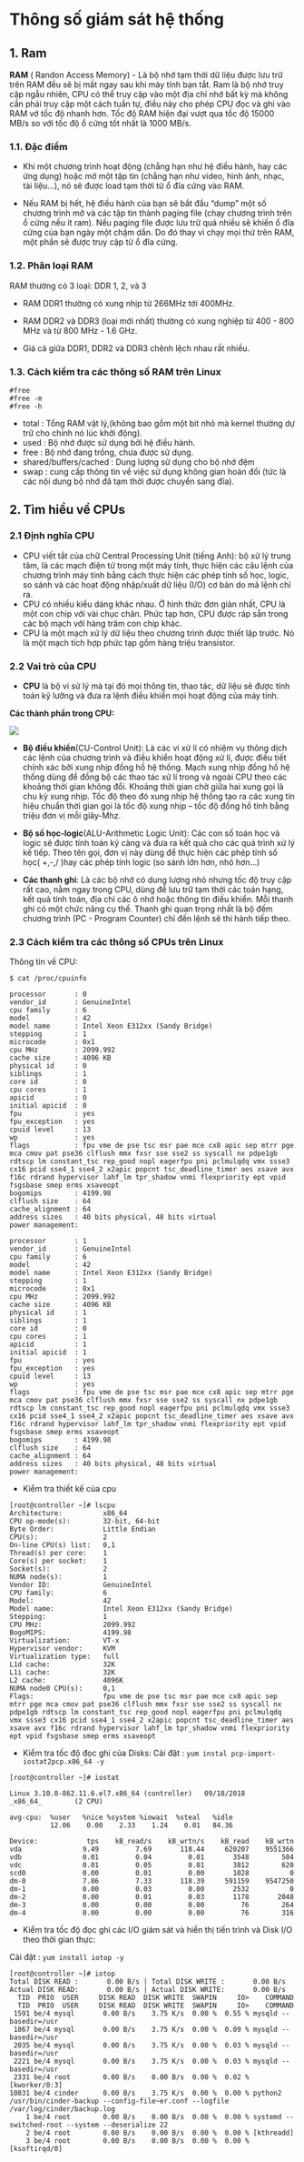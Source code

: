 # Thông số giám sát hệ thống



## 1. Ram

**RAM** ( Randon Access Memory) - Là bộ nhớ tạm thời dữ liệu được lưu trữ trên RAM đều sẽ bị mất ngay sau khi máy tính bạn tắt. Ram là bộ nhớ truy cập ngẫu nhiên, CPU có thể truy cập vào một địa chỉ nhớ bất kỳ mà không cần phải truy cập một cách tuần tự, điều này cho phép CPU đọc và ghi vào RAM vớ tốc độ nhanh hơn. Tốc độ RAM hiện đại vượt qua tốc độ 15000 MB/s so với tốc độ ổ cứng tốt nhất là 1000 MB/s.

### 1.1. Đặc điểm

- Khi một chương trình hoạt động (chẳng hạn như hệ điều hành, hay các ứng dụng) hoặc mở một tập tin (chẳng hạn như video, hình ảnh, nhạc, tài liệu...), nó sẽ được load tạm thời từ ổ đĩa cứng vào RAM.

- Nếu RAM bị hết, hệ điều hành của bạn sẽ bắt đầu “dump” một số chương trình mở và các tập tin thành paging file (chạy chương trình trên ổ cứng nếu ít ram). Nếu paging file được lưu trữ quá nhiều sẽ khiến ổ đĩa cứng của bạn ngày một chậm dần. Do đó thay vì chạy mọi thứ trên RAM, một phần sẽ được truy cập từ ổ đĩa cứng.

### 1.2. Phân loại RAM

RAM thường có 3 loại: DDR 1, 2, và 3

- RAM DDR1 thường có xung nhịp từ 266MHz tới 400MHz.

- RAM DDR2 và DDR3 (loại mới nhất) thường có xung nghiệp từ 400 - 800 MHz và từ 800 MHz - 1.6 GHz.

- Giá cả giữa DDR1, DDR2 và DDR3 chênh lệch nhau rất nhiều.

### 1.3. Cách kiểm tra các thông số RAM trên Linux
```
#free
#free -m
#free -h
```

- total : Tổng RAM vật lý,(không bao gồm một bit nhỏ mà kernel thường dự trữ cho chính nó lúc khởi động).
- used : Bộ nhớ được sử dụng bởi hệ điều hành.
- free : Bộ nhớ đang trống, chưa được sử dụng.
- shared/buffers/cached : Dung lượng sử dụng cho bộ nhớ đệm
- swap : cung cấp thông tin về việc sử dụng không gian hoán đổi (tức là các nội dung bộ nhớ đã tạm thời được chuyển sang đĩa).

## 2. Tìm hiểu về CPUs

### 2.1 Định nghĩa CPU

- CPU viết tắt của chữ Central Processing Unit (tiếng Anh): bộ xử lý trung tâm, là các mạch điện tử trong một máy tính, thực hiện các câu lệnh của chương trình máy tính bằng cách thực hiện các phép tính số học, logic, so sánh và các hoạt động nhập/xuất dữ liệu (I/O) cơ bản do mã lệnh chỉ ra.
- CPU có nhiều kiểu dáng khác nhau. Ở hình thức đơn giản nhất, CPU là một con chip với vài chục chân. Phức tạp hơn, CPU được ráp sẵn trong các bộ mạch với hàng trăm con chip khác.
- CPU là một mạch xử lý dữ liệu theo chương trình được thiết lập trước. Nó là một mạch tích hợp phức tạp gồm hàng triệu transistor.

### 2.2 Vai trò của CPU

- **CPU** là bộ vi sử lý mà  tại đó mọi thông tin, thao tác, dữ liệu sẽ được tính toán kỹ lưỡng và đưa ra lệnh điều khiển mọi hoạt động của máy tính.

**Các thành phần trong CPU:**

<img src="https://i.imgur.com/01bPis1.jpg">

- **Bộ điều khiển**(CU-Control Unit): Là các vi xử lí có nhiệm vụ thông dịch các lệnh của chương trình và điều khiển hoạt động xử lí,  được điều tiết chính xác bởi xung nhịp đồng hồ hệ thống. Mạch xung nhịp đồng hồ hệ thống dùng để đồng bộ các thao tác xử lí trong và ngoài CPU theo các khoảng thời gian không đổi. Khoảng thời gian chờ giữa hai xung gọi là chu kỳ xung nhịp. Tốc độ theo đó xung nhịp hệ thống tạo ra các xung tín hiệu chuẩn thời gian gọi là tốc độ xung nhịp – tốc độ đồng hồ tính bằng triệu đơn vị mỗi giây-Mhz.

- **Bộ số học-logic**(ALU-Arithmetic Logic Unit):  Các con số toán học và logic sẽ được tính toán kỹ càng và đưa ra kết quả cho các quá trình xử lý kế tiếp. Theo tên gọi, đơn vị này dùng để thực hiện các phép tính số học( +,-,/ )hay các phép tính logic (so sánh lớn hơn, nhỏ hơn…)

- **Các thanh ghi**: Là các bộ nhớ có dung lượng nhỏ nhưng tốc độ truy cập rất cao, nằm ngay trong CPU, dùng để lưu trữ tạm thời các toán hạng, kết quả tính toán, địa chỉ các ô nhớ hoặc thông tin điều khiển. Mỗi thanh ghi có một chức năng cụ thể. Thanh ghi quan trọng nhất là bộ đếm chương trình (PC - Program Counter) chỉ đến lệnh sẽ thi hành tiếp theo.

### 2.3 Cách kiểm tra các thông số CPUs trên Linux

Thông tin về CPU: 
```
$ cat /proc/cpuinfo

processor       : 0
vendor_id       : GenuineIntel
cpu family      : 6
model           : 42
model name      : Intel Xeon E312xx (Sandy Bridge)
stepping        : 1
microcode       : 0x1
cpu MHz         : 2099.992
cache size      : 4096 KB
physical id     : 0
siblings        : 1
core id         : 0
cpu cores       : 1
apicid          : 0
initial apicid  : 0
fpu             : yes
fpu_exception   : yes
cpuid level     : 13
wp              : yes
flags           : fpu vme de pse tsc msr pae mce cx8 apic sep mtrr pge mca cmov pat pse36 clflush mmx fxsr sse sse2 ss syscall nx pdpe1gb rdtscp lm constant_tsc rep_good nopl eagerfpu pni pclmulqdq vmx ssse3 cx16 pcid sse4_1 sse4_2 x2apic popcnt tsc_deadline_timer aes xsave avx f16c rdrand hypervisor lahf_lm tpr_shadow vnmi flexpriority ept vpid fsgsbase smep erms xsaveopt
bogomips        : 4199.98
clflush size    : 64
cache_alignment : 64
address sizes   : 40 bits physical, 48 bits virtual
power management:

processor       : 1
vendor_id       : GenuineIntel
cpu family      : 6
model           : 42
model name      : Intel Xeon E312xx (Sandy Bridge)
stepping        : 1
microcode       : 0x1
cpu MHz         : 2099.992
cache size      : 4096 KB
physical id     : 1
siblings        : 1
core id         : 0
cpu cores       : 1
apicid          : 1
initial apicid  : 1
fpu             : yes
fpu_exception   : yes
cpuid level     : 13
wp              : yes
flags           : fpu vme de pse tsc msr pae mce cx8 apic sep mtrr pge mca cmov pat pse36 clflush mmx fxsr sse sse2 ss syscall nx pdpe1gb rdtscp lm constant_tsc rep_good nopl eagerfpu pni pclmulqdq vmx ssse3 cx16 pcid sse4_1 sse4_2 x2apic popcnt tsc_deadline_timer aes xsave avx f16c rdrand hypervisor lahf_lm tpr_shadow vnmi flexpriority ept vpid fsgsbase smep erms xsaveopt
bogomips        : 4199.98
clflush size    : 64
cache_alignment : 64
address sizes   : 40 bits physical, 48 bits virtual
power management:

```

- Kiểm tra thiết kế của cpu
```
[root@controller ~]# lscpu
Architecture:          x86_64
CPU op-mode(s):        32-bit, 64-bit
Byte Order:            Little Endian
CPU(s):                2
On-line CPU(s) list:   0,1
Thread(s) per core:    1
Core(s) per socket:    1
Socket(s):             2
NUMA node(s):          1
Vendor ID:             GenuineIntel
CPU family:            6
Model:                 42
Model name:            Intel Xeon E312xx (Sandy Bridge)
Stepping:              1
CPU MHz:               2099.992
BogoMIPS:              4199.98
Virtualization:        VT-x
Hypervisor vendor:     KVM
Virtualization type:   full
L1d cache:             32K
L1i cache:             32K
L2 cache:              4096K
NUMA node0 CPU(s):     0,1
Flags:                 fpu vme de pse tsc msr pae mce cx8 apic sep mtrr pge mca cmov pat pse36 clflush mmx fxsr sse sse2 ss syscall nx pdpe1gb rdtscp lm constant_tsc rep_good nopl eagerfpu pni pclmulqdq vmx ssse3 cx16 pcid sse4_1 sse4_2 x2apic popcnt tsc_deadline_timer aes xsave avx f16c rdrand hypervisor lahf_lm tpr_shadow vnmi flexpriority ept vpid fsgsbase smep erms xsaveopt
```

- Kiểm tra tốc độ đọc ghi của Disks:
Cài đặt : `yum instal pcp-import-iostat2pcp.x86_64 -y`

```
[root@controller ~]# iostat

Linux 3.10.0-862.11.6.el7.x86_64 (controller)   09/18/2018      _x86_64_        (2 CPU)

avg-cpu:  %user   %nice %system %iowait  %steal   %idle
          12.06    0.00    2.33    1.24    0.01   84.36

Device:            tps    kB_read/s    kB_wrtn/s    kB_read    kB_wrtn
vda               9.49         7.69       118.44     620207    9551366
vdb               0.01         0.04         0.01       3548        504
vdc               0.01         0.05         0.01       3812        620
scd0              0.00         0.01         0.00       1028          0
dm-0              7.86         7.33       118.39     591159    9547250
dm-1              0.00         0.03         0.00       2532          0
dm-2              0.00         0.01         0.03       1178       2048
dm-3              0.00         0.00         0.00         76        264
dm-4              0.00         0.00         0.00         76        316
```

- Kiểm tra tốc độ đọc ghi các I/O giám sát và hiển thị tiến trình và Disk I/O theo thời gian thực:

Cài đặt : `yum install iotop -y`

```
[root@controller ~]# iotop
Total DISK READ :       0.00 B/s | Total DISK WRITE :       0.00 B/s
Actual DISK READ:       0.00 B/s | Actual DISK WRITE:       0.00 B/s
  TID  PRIO  USER     DISK READ  DISK WRITE  SWAPIN     IO>    COMMAND
  TID  PRIO  USER     DISK READ  DISK WRITE  SWAPIN     IO>    COMMAND
 1591 be/4 mysql       0.00 B/s    3.75 K/s  0.00 %  0.55 % mysqld --basedir=/usr
 1867 be/4 mysql       0.00 B/s    3.75 K/s  0.00 %  0.09 % mysqld --basedir=/usr
 2035 be/4 mysql       0.00 B/s    3.75 K/s  0.00 %  0.03 % mysqld --basedir=/usr
 2221 be/4 mysql       0.00 B/s    3.75 K/s  0.00 %  0.03 % mysqld --basedir=/usr
 2331 be/4 root        0.00 B/s    0.00 B/s  0.00 %  0.02 % [kworker/0:3]
10831 be/4 cinder      0.00 B/s    3.75 K/s  0.00 %  0.00 % python2 /usr/bin/cinder-backup --config-file~er.conf --logfile /var/log/cinder/backup.log
    1 be/4 root        0.00 B/s    0.00 B/s  0.00 %  0.00 % systemd --switched-root --system --deserialize 22
    2 be/4 root        0.00 B/s    0.00 B/s  0.00 %  0.00 % [kthreadd]
    3 be/4 root        0.00 B/s    0.00 B/s  0.00 %  0.00 % [ksoftirqd/0]
```


